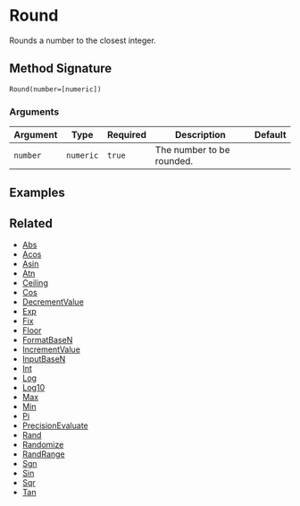 # Round

Rounds a number to the closest integer.

## Method Signature

```
Round(number=[numeric])
```

### Arguments

| Argument | Type      | Required | Description               | Default |
| -------- | --------- | -------- | ------------------------- | ------- |
| `number` | `numeric` | `true`   | The number to be rounded. |         |

## Examples

## Related

* [Abs](abs.md)
* [Acos](acos.md)
* [Asin](asin.md)
* [Atn](atn.md)
* [Ceiling](ceiling.md)
* [Cos](cos.md)
* [DecrementValue](decrementvalue.md)
* [Exp](exp.md)
* [Fix](fix.md)
* [Floor](floor.md)
* [FormatBaseN](formatbasen.md)
* [IncrementValue](incrementvalue.md)
* [InputBaseN](inputbasen.md)
* [Int](int.md)
* [Log](log.md)
* [Log10](log10.md)
* [Max](max.md)
* [Min](min.md)
* [Pi](pi.md)
* [PrecisionEvaluate](PrecisionEvaluate.md)
* [Rand](rand.md)
* [Randomize](Randomize.md)
* [RandRange](randrange.md)
* [Sgn](sgn.md)
* [Sin](sin.md)
* [Sqr](sqr.md)
* [Tan](tan.md)
